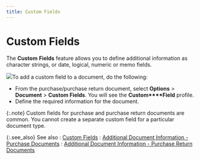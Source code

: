 ```yaml
---
title: Custom Fields
---
```


# Custom Fields


The **Custom** **Fields**  feature allows you to define additional information as character strings,  or date, logical, numeric or memo fields.


![]({{site.pp_baseurl}}/img/steps.gif)To add a custom field to a document, do the  following:

- From the purchase/purchase  return document, select **Options** > **Document** > **Custom Fields**. You will see the **Custom****Field** profile.
- Define the  required information for the document.



{:.note}
Custom fields for purchase and purchase return documents  are common. You cannot create a separate custom field for a particular  document type.


{:.see_also}
See also
: [Custom  Fields]({{site.sc_chm}}/options/miscellaneous-set-up/custom-fields/custom_fields_setupco.html)
: [Additional  Document Information - Purchase Documents]({{site.pp_baseurl}}/purc-proc/doc-profile/doc-options/ex-doc-details/additional_document_information_purchase.html)
: [Additional  Document Information - Purchase Return Documents]({{site.pp_baseurl}}/return-proc/doc-prof/return-doc-opt/ex-doc-details/additional_document_information_pur_return_common_pur_ret_document_profile_options.html)
